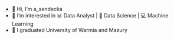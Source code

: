 * 👋 Hi, I’m a_sendecka
* 👀 I’m interested in 📊 Data Analyst | 📝 Data Science | 💻 Machine Learning
* 🌱 I graduated University of Warmia and Mazury 

<!--
**sendecka/sendecka** is a ✨ _special_ ✨ repository because its `README.md` (this file) appears on your GitHub profile.

Here are some ideas to get you started:

- 🔭 I’m currently working on ...
- 🌱 I’m currently learning ...
- 👯 I’m looking to collaborate on ...
- 🤔 I’m looking for help with ...
- 💬 Ask me about ...
- 📫 How to reach me: ...
- 😄 Pronouns: ...
- ⚡ Fun fact: ...
-->
